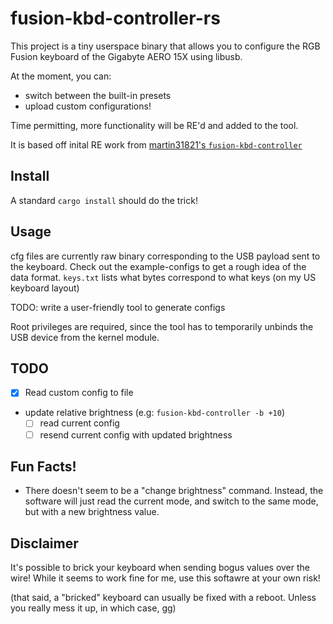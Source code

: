 # fusion-kbd-controller-rs

This project is a tiny userspace binary that allows you to configure the RGB
Fusion keyboard of the Gigabyte AERO 15X using libusb.

At the moment, you can:
- switch between the built-in presets
- upload custom configurations!

Time permitting, more functionality will be RE'd and added to the tool.

It is based off inital RE work from [martin31821's `fusion-kbd-controller`](https://github.com/martin31821/fusion-kbd-controller)

## Install

A standard `cargo install` should do the trick!

## Usage

cfg files are currently raw binary corresponding to the USB payload sent to the
keyboard. Check out the example-configs to get a rough idea of the data format.
`keys.txt` lists what bytes correspond to what keys (on my US keyboard layout)

TODO: write a user-friendly tool to generate configs

Root privileges are required, since the tool has to temporarily unbinds the USB
device from the kernel module.

## TODO

- [x] Read custom config to file
- update relative brightness (e.g: `fusion-kbd-controller -b +10`)
  - [ ] read current config
  - [ ] resend current config with updated brightness

## Fun Facts!

- There doesn't seem to be a "change brightness" command. Instead, the software
will just read the current mode, and switch to the same mode, but with a new
brightness value.

## Disclaimer

It's possible to brick your keyboard when sending bogus values over the wire!
While it seems to work fine for me, use this softawre at your own risk!

(that said, a "bricked" keyboard can usually be fixed with a reboot. Unless you
really mess it up, in which case, gg)
